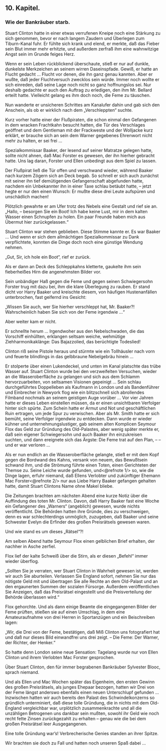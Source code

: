 <h2>10. Kapitel.</h2>
<h3>Wie der Bankräuber starb.</h3>

Stuart Clinton hatte in einer etwas verrufenen Kneipe noch eine Stärkung zu
sich genommen, bevor er nach langem Zaudern und Überlegen zum Tiburn-Kanal
fuhr. Er fühlte sich krank und elend, er merkte, daß das Fieber sein Blut immer
mehr erhitzte, und außerdem zerfraß ihm eine wahnwitzige Angst sein im Grunde
feiges Herz.

Wenn er sein Leben rückblickend überschaute, stieß er nur auf dunkle, dunkelste
Merkzeichen an seinem wirren Daseinspfade. Gewiß, er hatte an Flucht gedacht …
Flucht vor denen, die ihn ganz genau kannten. Aber er wußte, daß jeder
Fluchtversuch zwecklos sein würde. Immer noch wollte er sich einreden, daß
seine Lage noch nicht so ganz hoffnungslos sei. Nur deshalb gedachte er auch
den Auftrag zu erledigen, den ihm Mr. Bellard erteilt hatte. Vielleicht gelang
es ihm doch noch, die Feme zu täuschen.

Nun wanderte er unsicheren Schrittes am Kanalufer dahin und gab sich den
Anschein, als ob er wirklich nach dem „Verschleppten“ suchte.

Kurz vorher hatte einer der Flußpiraten, die schon einmal den Gefangenen in dem
wracken Frachtkahn besucht hatten, die Tür des Verschlages geöffnet und dem
Gentleman mit der Frackweste und der Wolljacke kurz erklärt, er brauche sich an
sein dem Warner gegebenes Ehrenwort nicht mehr zu halten, er sei frei …

Spezialkommissar Baaker, der lesend auf seiner Matratze gelegen hatte, sollte
nicht ahnen, daß Mac Forster es gewesen, der ihn hierher gebracht hatte. Uns
lag daran, Forster und Ellen unbedingt aus dem Spiel zu lassen.

Der Flußpirat ließ die Tür offen und verschwand wieder, während Baaker nach
kurzem Zögern sich an Deck begab. So schnell er sich auch zunächst mit seiner
ihn tief demütigenden Gefangenschaft abgefunden hatte, nachdem ein Unbekannter
ihn in einer Taxe schlau betäubt hatte, – jetzt hegte er nur den einen Wunsch:
Er mußte diese drei Leute aufspüren und unschädlich machen!

Plötzlich gewahrte er am Ufer trotz des Nebels eine Gestalt und rief sie an.
„Hallo, – besorgen Sie ein Boot! Ich habe keine Lust, mir in dem kalten Wasser
einen Schnupfen zu holen. Ein paar Freunde haben mich aus Übermut hier
zurückgelassen.“

Stuart Clinton war stehen geblieben. Diese Stimme kannte er. Es war Baaker …
Und wenn er sich dem allmächtigen Spezialkommissar zu Dank verpflichtete,
konnten die Dinge doch noch eine günstige Wendung nehmen.

„Gut, Sir, ich hole ein Boot“, rief er zurück.

Als er dann an Deck des Schleppkahns kletterte, gaukelte ihm sein fieberheißes
Hirn die angenehmsten Bilder vor.

Sein unbändiger Haß gegen die Feme und gegen seinen Schwiegersohn Forster trug
mit dazu bei, ihm die klare Überlegung zu rauben. Er stand dicht vor Harry
Baaker und kreischte diesem, von häufigen Hustenanfällen unterbrochen, fast
geifernd ins Gesicht:

„Wissen Sie auch, wer Sie hierher verschleppt hat, Mr. Baaker?! Wahrscheinlich
haben Sie sich von der Feme irgendwie …“

Aber weiter kam er nicht.

Er schnellte herum … Irgendwoher aus den Nebelschwaden, die das Vorschiff
einhüllten, erklangen seltsam weiche, wehmütige Ziehharmonikaklänge: Das
Bajazzolied, das berüchtigte Todeslied!

Clinton riß seine Pistole heraus und stürmte wie ein Tollhäusler nach vorn und
feuerte blindlings in das gelbbraune Nebelgebräu hinein …

Er stolperte über einen Lukendeckel, und unten im Kanal platschte das trübe
Wasser auf. Stuart Clinton wurde bei den verzweifelten Versuchen, wieder an die
Wasseroberfläche zu gelangen und sich aus dem Schlamm hervorzuarbeiten, von
seltsamen Visionen gepeinigt … Sein schlau durchgeführtes Doppelleben als
Kaufmann in London und als Bandenführer und Einbrecher in Newyork flog wie ein
blitzschnell sich abrollendes Filmband nochmals an seinem geistigen Auge
vorüber … Vor vier Jahren hatte er dieses Leben einstellen müssen, da er einen
unsichtbaren Verfolger hinter sich spürte. Zum Schein hatte er Armut und Not
und geschäftlichen Ruin ertragen, um jede Spur zu verwischen. Aber als Mr.
Smith hatte er sich bemüht, seine Verfolger irgendwie zu entdecken. Dann wurde
er wieder kühner und unternehmungslustiger, gab seinem alten Komplicen Seymour
Flox das Geld zur Gründung des Old-Palastes, aber wenig später merkte er, daß
sein eigener Schwiegersohn und auch Baaker ihn einzukreisen suchten, und dann
ereignete sich das Ärgste: Die Feme trat auf den Plan, – – und er war verloren
…

Als er nun endlich an die Wasseroberfläche gelangte, stieß er mit dem Kopf
gegen die Bordwand des Kahns, versank von neuem, das Bewußtsein schwand ihm,
und die Strömung führte einen Toten, einen Gerichteten der Themse zu. Seine
Leiche wurde gefunden, und<@refnote 1/> so, wie die Dinge lagen, erfuhr
niemand, daß Ellens Verlobter und zukünftiger Ehemann Mac Forster<@refnote 2/>
nur aus Liebe Harry Baaker gefangen gehalten hatte, damit Stuart Clintons Name
ohne Makel bliebe.

Die Zeitungen brachten am nächsten Abend eine kurze Notiz über die Auffindung
des toten Mr. Clinton. Davon, daß Harry Baaker fast eine Woche ein Gefangener
des „Warners“ (angeblich) gewesen, wurde nichts veröffentlicht. Die Behörden
hatten ihre Gründe, dies zu verschweigen, denn es war schlechterdings
unmöglich, zuzugeben, daß Baaker und seine Schwester Evelyn die Erfinder des
großen Preisrätsels gewesen waren.

Und wie stand es um dieses „Rätsel“?!

Am selben Abend hatte Seymour Flox einen gelblichen Brief erhalten, der nachher
in Asche zerfiel.

Flox lief der kalte Schweiß über die Stirn, als er diesen „Befehl“ immer wieder
überflog.

„Sollten Sie je verraten, wer Stuart Clinton in Wahrheit gewesen ist, werden
wir auch Sie aburteilen. Verlassen Sie England sofort, nehmen Sie nur das
nötigste Geld mit und übertragen Sie alle Rechte an dem Old-Palast und an den
ergaunerten Summen der sozialen Fürsorge. Außerdem veröffentlichen Sie
Anzeigen, daß das Preisrätsel eingestellt und die Preisverteilung der Behörde
überlassen wird.“

Flox gehorchte. Und als dann einige Beamte die eingegangenen Bilder der Feme
prüften, stießen sie auf einen Umschlag, in dem eine Amateuraufnahme von drei
Herren in Sportanzügen und ein Beischreiben lagen:

„Wir, die Drei von der Feme, bestätigen, daß Miß Clinton uns fotografiert hat
und daß nur dieses Bild einwandfrei uns drei zeigt. – Die Feme: Der Warner, der
Richter, der Henker.“

So hatte denn London seine neue Sensation: Tagelang wurde nur von Ellen Clinton
und ihrem Verlobten Mac Forster gesprochen.

Über Stuart Clinton, den für immer begrabenen Bankräuber Sylvester Blooc,
sprach niemand.

Und als Ellen und Mac Wochen später das Eigenheim, den ersten Gewinn des großen
Preisrätsels, als junges Ehepaar bezogen, hatten wir Drei von der Feme längst
anderswo ebenfalls einen neuen Unterschlupf gefunden … Inzwischen hatten wir
auch bereits den Palast des Schwindelkonzerns so gründlich unterminiert, daß
diese tolle Gründung, die in nichts mit dem Old-England vergleichbar war,
urplötzlich zusammenkrachte und all die unzähligen Betrogenen uns dankbar sein
mußten, sowohl ihr Geld wie noch recht fette Zinsen zurückgezahlt zu erhalten –
genau wie die bei dem großen Preisrätsel leer Ausgegangenen.

Eine tolle Gründung war’s! Verbrecherische Genies standen an ihrer Spitze.

Wir brachten sie doch zu Fall und hatten noch unseren Spaß dabei …



